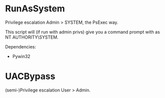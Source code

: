 RunAsSystem
======================

Privilege escalation Admin > SYSTEM, the PsExec way. 

This script will (if run with admin privs) give you a command prompt with as NT AUTHORITY\SYSTEM.

Dependencies:
 - Pywin32


UACBypass
======================

(semi-)Privilege escalation User > Admin.
